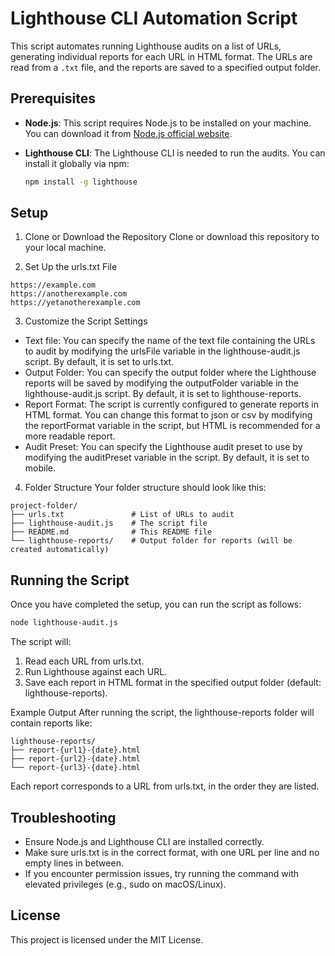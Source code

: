 # Lighthouse CLI Automation Script

This script automates running Lighthouse audits on a list of URLs, generating individual reports for each URL in HTML format. The URLs are read from a `.txt` file, and the reports are saved to a specified output folder.

## Prerequisites

- **Node.js**: This script requires Node.js to be installed on your machine. You can download it from [Node.js official website](https://nodejs.org/).
- **Lighthouse CLI**: The Lighthouse CLI is needed to run the audits. You can install it globally via npm:

  ```bash
  npm install -g lighthouse
  ```

## Setup
1. Clone or Download the Repository
Clone or download this repository to your local machine.

2. Set Up the urls.txt File
  ```
  https://example.com
  https://anotherexample.com
  https://yetanotherexample.com
  ```

3. Customize the Script Settings
- Text file: You can specify the name of the text file containing the URLs to audit by modifying the urlsFile variable in the lighthouse-audit.js script. By default, it is set to urls.txt.
- Output Folder: You can specify the output folder where the Lighthouse reports will be saved by modifying the outputFolder variable in the lighthouse-audit.js script. By default, it is set to lighthouse-reports.
- Report Format: The script is currently configured to generate reports in HTML format. You can change this format to json or csv by modifying the reportFormat variable in the script, but HTML is recommended for a more readable report.
- Audit Preset: You can specify the Lighthouse audit preset to use by modifying the auditPreset variable in the script. By default, it is set to mobile.

4. Folder Structure
Your folder structure should look like this:
  ```
  project-folder/
  ├── urls.txt               # List of URLs to audit
  ├── lighthouse-audit.js    # The script file
  ├── README.md              # This README file
  └── lighthouse-reports/    # Output folder for reports (will be created automatically)
  ```

## Running the Script
Once you have completed the setup, you can run the script as follows: 
  ```bash
  node lighthouse-audit.js
  ```

The script will:
1.	Read each URL from urls.txt.
2.	Run Lighthouse against each URL.
3.	Save each report in HTML format in the specified output folder (default: lighthouse-reports).

Example Output
After running the script, the lighthouse-reports folder will contain reports like:
  ```
  lighthouse-reports/
  ├── report-{url1}-{date}.html
  ├── report-{url2}-{date}.html
  └── report-{url3}-{date}.html
  ```

Each report corresponds to a URL from urls.txt, in the order they are listed.

## Troubleshooting
- Ensure Node.js and Lighthouse CLI are installed correctly.
- Make sure urls.txt is in the correct format, with one URL per line and no empty lines in between.
- If you encounter permission issues, try running the command with elevated privileges (e.g., sudo on macOS/Linux).

## License
This project is licensed under the MIT License.